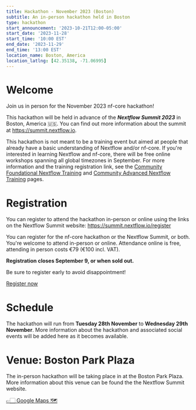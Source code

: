 ```yaml
---
title: Hackathon - November 2023 (Boston)
subtitle: An in-person hackathon held in Boston
type: hackathon
start_announcement: '2023-10-21T12:00-05:00'
start_date: '2023-11-28'
start_time: '10:00 EST'
end_date: '2023-11-29'
end_time: '13:00 EST'
location_name: Boston, America
location_latlng: [42.35138, -71.06995]
---
```


# Welcome

Join us in person for the November 2023 nf-core hackathon!

This hackathon will be held in advance of the _**Nextflow Summit 2023**_ in Boston, America 🇺🇸. You can find out more information about the summit at <https://summit.nextflow.io>.

This hackathon is not meant to be a training event but aimed at people that already have a basic understanding of Nextflow and/or nf-core.
If you're interested in learning Nextflow and nf-core, there will be free online workshops spanning all global timezones in September.
For more information and the training registration link, see the [Community Foundational Nextflow Training](https://nf-co.re/events/2023/training-basic-2023) and [Community Advanced Nextflow Training](https://nf-co.re/events/2023/training-sept-2023) pages.

# Registration

You can register to attend the hackathon in-person or online using the links on the Nextflow Summit website: <https://summit.nextflow.io/register>

You can register for the nf-core hackathon or the Nextflow Summit, or both. You're welcome to attend in-person or online.
Attendance online is free, attending in person costs €79 (€100 incl. VAT).

**Registration closes September 9, or when sold out.**

Be sure to register early to avoid disappointment!

<a class="btn btn-success btn-lg mb-3" href="https://summit.nextflow.io/register/"><i class="fa-solid fa-id-card me-2"></i> Register now</a>

# Schedule

The hackathon will run from **Tuesday 28th November** to **Wednesday 29th November**.
More information about the hackathon and associated social events will be added here as it becomes available.

# Venue: Boston Park Plaza

The in-person hackathon will be taking place in at the Boston Park Plaza. More information about this venue can be found the the Nextflow Summit website.

[👉🏻 Google Maps 🗺️](https://goo.gl/maps/BxuzkS9kZrrASGCn7)
